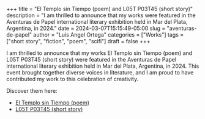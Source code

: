 +++
title = "El Templo sin Tiempo (poem) and L05T P03T45 (short story)"
description = "I am thrilled to announce that my works were featured in the Aventuras de Papel international literary exhibition held in Mar del Plata, Argentina, in 2024."
date = 2024-03-07T15:15:49-05:00
slug = "aventuras-de-papel"
author = "Luis Angel Ortega"
categories = ["Works"]
tags = ["short story", "fiction", "poem", "scifi"]
draft = false
+++

I am thrilled to announce that my works El Templo sin Tiempo (poem) and L05T P03T45 (short story) were featured in the Aventuras de Papel international literary exhibition held in Mar del Plata, Argentina, in 2024. This event brought together diverse voices in literature, and I am proud to have contributed my work to this celebration of creativity.

Discover them here:

* [El Templo sin Tiempo (poem)](http://aventuraspapel.blogspot.com/2024/03/el-templo-sin-tiempo.html)
* [L05T P03T45 (short story)](http://aventuraspapel.blogspot.com/2024/02/atencion-cazadores.html)
